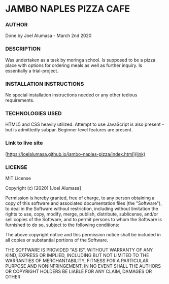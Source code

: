 # JAMBO NAPLES PIZZA CAFE

### AUTHOR
Done by Joel Alumasa - March 2nd 2020

### DESCRIPTION
Was undertaken as a task by moringa school. Is supposed to be a pizza place with options for ordering meals as well as further inquiry. Is essentially a trial-project.

### INSTALLATION INSTRUCTIONS
No special installation instructions needed or any other tedious requirements. 

### TECHNOLOGIES USED
HTML5 and CSS heavily utilized. Attempt to use JavaScript is also present - but is admittedly subpar. Beginner level features are present.

### Link to live site 
[https://joelalumasa.github.io/jambo-naples-pizza/index.html](link)

### LICENSE
MIT License

Copyright (c) [2020] [Joel Alumasa]

Permission is hereby granted, free of charge, to any person obtaining a copy
of this software and associated documentation files (the "Software"), to deal
in the Software without restriction, including without limitation the rights
to use, copy, modify, merge, publish, distribute, sublicense, and/or sell
copies of the Software, and to permit persons to whom the Software is
furnished to do so, subject to the following conditions:

The above copyright notice and this permission notice shall be included in all
copies or substantial portions of the Software.

THE SOFTWARE IS PROVIDED "AS IS", WITHOUT WARRANTY OF ANY KIND, EXPRESS OR
IMPLIED, INCLUDING BUT NOT LIMITED TO THE WARRANTIES OF MERCHANTABILITY,
FITNESS FOR A PARTICULAR PURPOSE AND NONINFRINGEMENT. IN NO EVENT SHALL THE
AUTHORS OR COPYRIGHT HOLDERS BE LIABLE FOR ANY CLAIM, DAMAGES OR OTHER